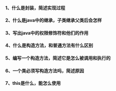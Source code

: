 #### 1、什么是封装，简述实现过程

#### 2、什么是java中的继承，子类继承父类后会怎样

#### 3、写出java中的权限修饰符和他们的作用

#### 4、什么是构造方法，和普通方法有什么区别

#### 5、编写一个构造方法，简述它是怎么被调用和执行的

#### 6、一个类必须写构造方法吗，简述原因

#### 7、this是什么，能怎么使用

